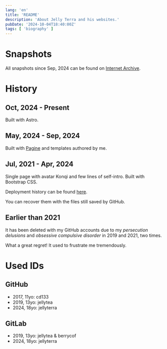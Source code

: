 ```yaml
---
lang: 'en'
title: 'README'
description: 'About Jelly Terra and his websites.'
pubDate: '2024-10-04T18:40:00Z'
tags: [ 'biography' ]
---
```


# Snapshots

All snapshots since Sep, 2024 can be found
on [Internet Archive](https://web.archive.org/web/20240000000000*/https://jellyterra.com/).

# History

## Oct, 2024 - Present

Built with Astro.

## May, 2024 - Sep, 2024

Built with [Pagine](https://github.com/webpagine) and templates authored by me.

## Jul, 2021 - Apr, 2024

Single page with avatar Konqi and few lines of self-intro. Built with Bootstrap CSS.

Deployment history can be found [here](https://github.com/jellyterra-archived/jellytea.github.io.archived/deployments).

You can recover them with the files still saved by GitHub.

## Earlier than 2021

It has been deleted with my GitHub accounts
due to my *persecution delusions* and *obsessive compulsive disorder*
in 2019 and 2021, two times.

What a great regret! It used to frustrate me tremendously.

# Used IDs

## GitHub

- 2017, 11yo: cd133
- 2019, 13yo: jellytea
- 2024, 18yo: jellyterra

## GitLab

- 2019, 13yo: jellytea & berrycof
- 2024, 18yo: jellyterra

